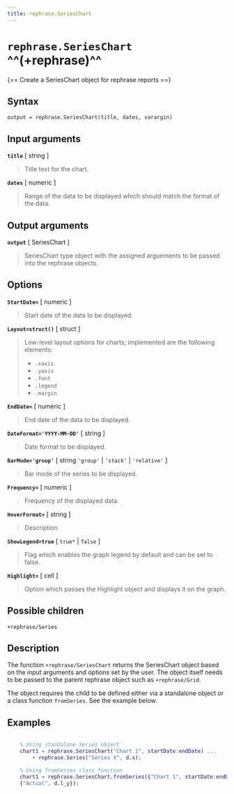 ```yaml
---
title: rephrase.SeriesChart
---
```


# `rephrase.SeriesChart` ^^(+rephrase)^^

{== Create a SeriesChart object for rephrase reports ==}


## Syntax 

    output = rephrase.SeriesChart(title, dates, varargin)


## Input arguments 

__`title`__ [ string ]
> 
> Title text for the chart.
> 

__`dates`__ [ numeric ]
> 
> Range of the data to be displayed which should match the
> format of the data.
> 

## Output arguments 

__`output`__ [ SeriesChart ]
> 
> SeriesChart type object with the assigned arguements to be
> passed into the rephrase objects.
> 

## Options 

__`StartDate=`__ [ numeric ]
> 
> Start date of the data to be displayed.
> 

__`Layout=struct()`__ [ struct ]
> 
> Low-level layout options for charts; implemented are the following
> elements:
>
> * `.xaxis`
> * `.yaxis`
> * `.font`
> * `.legend`
> * `.margin`
> 

__`EndDate=`__ [ numeric ]
> 
> End date of the data to be displayed.
> 

__`DateFormat='YYYY-MM-DD'`__ [ string ]
> 
> Date format to be displayed.
> 

__`BarMode='group'`__ [ string `'group'` | `'stack'` | `'relative'` ]
> 
> Bar mode of the series to be displayed.
> 

__`Frequency=`__ [ numeric ]
> 
> Frequency of the displayed data.
> 

__`HoverFormat=`__ [ string ]
> 
> Description
> 

__`ShowLegend=true`__ [ `true*` | `false` ]
> 
> Flag which enables the graph legend by default and can be set
> to false.
> 

__`Highlight=`__ [ cell ]
> 
> Option which passes the Highlight object and displays it on
> the graph.
> 

## Possible children

`+rephrase/Series`

## Description 

The function `+rephrase/SeriesChart` returns the SeriesChart object based on the input arguments and options set by the user. The object itself needs to be passed to the parent rephrase object such as `+rephrase/Grid`.

The object requires the child to be defined either via a standalone object or a class function `fromSeries`. See the example below.

## Examples

```matlab

    % Using standalone Series object
    chart1 = rephrase.SeriesChart("Chart 1", startDate:endDate) ...
        + rephrase.Series("Series X", d.x);

    % Using fromSeries class function
    chart1 = rephrase.SeriesChart.fromSeries({"Chart 1", startDate:endDate}, ...
    {"Actual", d.l_y});

```
